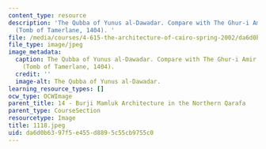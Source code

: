 ```yaml
---
content_type: resource
description: 'The Qubba of Yunus al-Dawadar. Compare with The Ghur-i Amir in Samarqand
  (Tomb of Tamerlane, 1404). '
file: /media/courses/4-615-the-architecture-of-cairo-spring-2002/da6d0b6397f5e455d8895c55cb9755c0_1118.jpeg
file_type: image/jpeg
image_metadata:
  caption: The Qubba of Yunus al-Dawadar. Compare with The Ghur-i Amir in Samarqand
    (Tomb of Tamerlane, 1404).
  credit: ''
  image-alt: The Qubba of Yunus al-Dawadar.
learning_resource_types: []
ocw_type: OCWImage
parent_title: 14 - Burji Mamluk Architecture in the Northern Qarafa
parent_type: CourseSection
resourcetype: Image
title: 1118.jpeg
uid: da6d0b63-97f5-e455-d889-5c55cb9755c0
---
```

